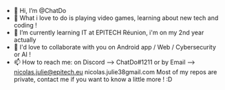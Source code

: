 - 👋 Hi, I’m @ChatDo
- 👀 What i love to do is playing video games, learning about new tech and coding !
- 🌱 I’m currently learning IT at EPITECH Réunion, i'm on my 2nd year actually
- 💞️ I'd love to collaborate with you on Android app / Web / Cybersecurity or AI !
- 📫 How to reach me:
        on Discord --> ChatDo#1211
        or by Email --> nicolas.julie@epitech.eu
                     nicolas.julie38gmail.com
Most of my repos are private, contact me if you want to know a little more ! :D
